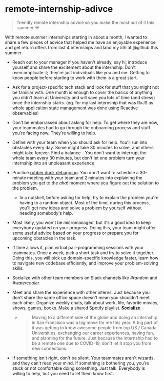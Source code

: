 # remote-internship-adivce

> friendly remote internship advice so you make the most out of it this summer ☀️

With remote summer internships starting in about a month, I wanted to share a few pieces of advice that helped me have an enjoyable experience and get return offers from last 4 internships and land my 5th at @github this summer.

- Reach out to your manager if you haven't already, say hi, introduce yourself and share the excitement about the internship. Don't overcomplicate it; they're just individuals like you and me. Getting to know people before starting to work with them is a great start.

- Ask for a project-specific tech stack and look for stuff that you might not be familiar with. One month is enough to cover the basics of anything you didn't learn at University and will save you lots of time (and stress) once the internship starts. (eg. for my last internship that was RxJS as whole application state management was done using Reactive observables)

- Don't be embarrassed about asking for help. To get where they are now, your teammates had to go through the onboarding process and stuff you're facing now. They're willing to help.

- Define with your team when you should ask for help. You'll run into obstacles every day. Some might take 30 minutes to solve, and others might take forever. Find a balance - You don't want to interrupt the whole team every 30 minutes, but don't let one problem turn your internship into an unpleasant experience.

- Practice [rubber duck debugging](https://rubberduckdebugging.com/). You don't want to schedule a 30-minute meeting with your team and 2 minutes into explaining the problem you get to the _aha!_ moment where you figure out the solution to the problem.

  - In a nutshell, before asking for help, try to explain the problem you're having to a random object. Most of the time, during this process, you'll get new ideas and solve a problem by yourself without needing somebody's help.

- Most likely, you won't be micromanaged, but it's a good idea to keep everybody updated on your progress. Doing this, your team might offer some useful advice based on your progress or prepare you for upcoming obstacles in the task.

- If time allows it, plan virtual pair-programming sessions with your teammates. Once a week, pick a short task and try to solve it together. Doing this, you will pick up domain-specific knowledge faster, learn how to navigate new codebase efficiently, and improve your problem-solving skills.

- Socialize with other team members on Slack channels like _#random_ and _#watercooler_.

- Meet and share the experience with other interns. Just because you don't share the same office space doesn't mean you shouldn't meet each other. Organize weekly chats, talk about work, life, favorite movies, shows, games, books. Make a shared Spotify playlist. **Socialize**.

  - > Moving to a different side of the globe and doing an internship in San Francisco was a big move for me this year. A big part of it was getting to know awesome people from top US / Canada Universities, exchanging our career experiences, having fun, and planning for the future. Just because the internship had to be a remote one due to COVID-19, don't let it stop you from new connections.

- If something isn't right, don't be silent. Your teammates aren't wizards, and they can't read your mind. If something is bothering you, you're stuck or not comfortable doing something. Just talk. Everybody is willing to help, but you need to let them know first.
